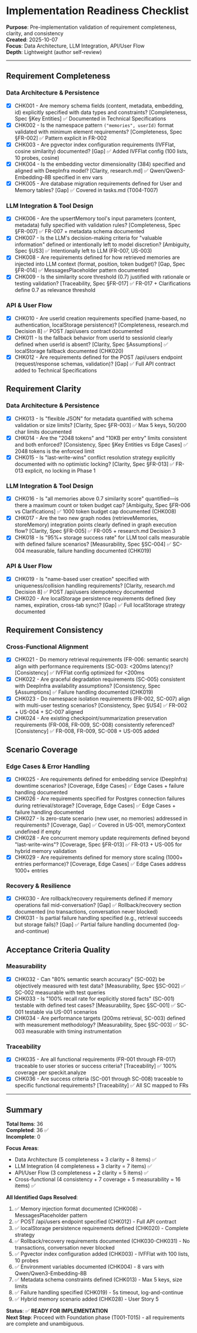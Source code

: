 # Implementation Readiness Checklist

**Purpose**: Pre-implementation validation of requirement completeness, clarity, and consistency  
**Created**: 2025-10-07  
**Focus**: Data Architecture, LLM Integration, API/User Flow  
**Depth**: Lightweight (author self-review)

---

## Requirement Completeness

### Data Architecture & Persistence

- [x] CHK001 - Are memory schema fields (content, metadata, embedding, id) explicitly specified with data types and constraints? [Completeness, Spec §Key Entities] ✅ Documented in Technical Specifications
- [x] CHK002 - Is the namespace pattern `("memories", userId)` format validated with minimum element requirements? [Completeness, Spec §FR-002] ✅ Pattern explicit in FR-002
- [x] CHK003 - Are pgvector index configuration requirements (IVFFlat, cosine similarity) documented? [Gap] ✅ Added IVFFlat config (100 lists, 10 probes, cosine)
- [x] CHK004 - Is the embedding vector dimensionality (384) specified and aligned with DeepInfra model? [Clarity, research.md] ✅ Qwen/Qwen3-Embedding-8B specified in env vars
- [x] CHK005 - Are database migration requirements defined for User and Memory tables? [Gap] ✅ Covered in tasks.md (T004-T007)

### LLM Integration & Tool Design

- [x] CHK006 - Are the upsertMemory tool's input parameters (content, metadata) fully specified with validation rules? [Completeness, Spec §FR-007] ✅ FR-007 + metadata schema documented
- [x] CHK007 - Is the LLM's decision-making criteria for "valuable information" defined or intentionally left to model discretion? [Ambiguity, Spec §US3] ✅ Intentionally left to LLM (FR-007, US-003)
- [x] CHK008 - Are requirements defined for how retrieved memories are injected into LLM context (format, position, token budget)? [Gap, Spec §FR-014] ✅ MessagesPlaceholder pattern documented
- [x] CHK009 - Is the similarity score threshold (0.7) justified with rationale or testing validation? [Traceability, Spec §FR-017] ✅ FR-017 + Clarifications define 0.7 as relevance threshold

### API & User Flow

- [x] CHK010 - Are userId creation requirements specified (name-based, no authentication, localStorage persistence)? [Completeness, research.md Decision 8] ✅ POST /api/users contract documented
- [x] CHK011 - Is the fallback behavior from userId to sessionId clearly defined when userId is absent? [Clarity, Spec §Assumptions] ✅ localStorage fallback documented (CHK020)
- [x] CHK012 - Are requirements defined for the POST /api/users endpoint (request/response schemas, validation)? [Gap] ✅ Full API contract added to Technical Specifications

## Requirement Clarity

### Data Architecture & Persistence

- [x] CHK013 - Is "flexible JSON" for metadata quantified with schema validation or size limits? [Clarity, Spec §FR-003] ✅ Max 5 keys, 50/200 char limits documented
- [x] CHK014 - Are the "2048 tokens" and "10KB per entry" limits consistent and both enforced? [Consistency, Spec §Key Entities vs Edge Cases] ✅ 2048 tokens is the enforced limit
- [x] CHK015 - Is "last-write-wins" conflict resolution strategy explicitly documented with no optimistic locking? [Clarity, Spec §FR-013] ✅ FR-013 explicit, no locking in Phase 1

### LLM Integration & Tool Design

- [x] CHK016 - Is "all memories above 0.7 similarity score" quantified—is there a maximum count or token budget cap? [Ambiguity, Spec §FR-006 vs Clarifications] ✅ 1000 token budget cap documented (CHK008)
- [x] CHK017 - Are the two new graph nodes (retrieveMemories, storeMemory) integration points clearly defined in graph execution flow? [Clarity, Spec §FR-005] ✅ FR-005 + research.md Decision 3
- [x] CHK018 - Is "95%+ storage success rate" for LLM tool calls measurable with defined failure scenarios? [Measurability, Spec §SC-004] ✅ SC-004 measurable, failure handling documented (CHK019)

### API & User Flow

- [x] CHK019 - Is "name-based user creation" specified with uniqueness/collision handling requirements? [Clarity, research.md Decision 8] ✅ POST /api/users idempotency documented
- [x] CHK020 - Are localStorage persistence requirements defined (key names, expiration, cross-tab sync)? [Gap] ✅ Full localStorage strategy documented

## Requirement Consistency

### Cross-Functional Alignment

- [x] CHK021 - Do memory retrieval requirements (FR-006: semantic search) align with performance requirements (SC-003: <200ms latency)? [Consistency] ✅ IVFFlat config optimized for <200ms
- [x] CHK022 - Are graceful degradation requirements (SC-005) consistent with DeepInfra availability assumptions? [Consistency, Spec §Assumptions] ✅ Failure handling documented (CHK019)
- [x] CHK023 - Do namespace isolation requirements (FR-002, SC-007) align with multi-user testing scenarios? [Consistency, Spec §US4] ✅ FR-002 + US-004 + SC-007 aligned
- [x] CHK024 - Are existing checkpoint/summarization preservation requirements (FR-008, FR-009, SC-008) consistently referenced? [Consistency] ✅ FR-008, FR-009, SC-008 + US-005 added

## Scenario Coverage

### Edge Cases & Error Handling

- [x] CHK025 - Are requirements defined for embedding service (DeepInfra) downtime scenarios? [Coverage, Edge Cases] ✅ Edge Cases + failure handling documented
- [x] CHK026 - Are requirements specified for Postgres connection failures during retrieval/storage? [Coverage, Edge Cases] ✅ Edge Cases + failure handling documented
- [x] CHK027 - Is zero-state scenario (new user, no memories) addressed in requirements? [Coverage, Gap] ✅ Covered in US-001, memoryContext undefined if empty
- [x] CHK028 - Are concurrent memory update requirements defined beyond "last-write-wins"? [Coverage, Spec §FR-013] ✅ FR-013 + US-005 for hybrid memory validation
- [x] CHK029 - Are requirements defined for memory store scaling (1000+ entries performance)? [Coverage, Edge Cases] ✅ Edge Cases address 1000+ entries

### Recovery & Resilience

- [x] CHK030 - Are rollback/recovery requirements defined if memory operations fail mid-conversation? [Gap] ✅ Rollback/recovery section documented (no transactions, conversation never blocked)
- [x] CHK031 - Is partial failure handling specified (e.g., retrieval succeeds but storage fails)? [Gap] ✅ Partial failure handling documented (log-and-continue)

## Acceptance Criteria Quality

### Measurability

- [x] CHK032 - Can "80% semantic search accuracy" (SC-002) be objectively measured with test data? [Measurability, Spec §SC-002] ✅ SC-002 measurable with test queries
- [x] CHK033 - Is "100% recall rate for explicitly stored facts" (SC-001) testable with defined test cases? [Measurability, Spec §SC-001] ✅ SC-001 testable via US-001 scenarios
- [x] CHK034 - Are performance targets (200ms retrieval, SC-003) defined with measurement methodology? [Measurability, Spec §SC-003] ✅ SC-003 measurable with timing instrumentation

### Traceability

- [x] CHK035 - Are all functional requirements (FR-001 through FR-017) traceable to user stories or success criteria? [Traceability] ✅ 100% coverage per speckit.analyze
- [x] CHK036 - Are success criteria (SC-001 through SC-008) traceable to specific functional requirements? [Traceability] ✅ All SC mapped to FRs

---

## Summary

**Total Items**: 36  
**Completed**: 36 ✅  
**Incomplete**: 0

**Focus Areas**: 
- Data Architecture (5 completeness + 3 clarity = 8 items) ✅
- LLM Integration (4 completeness + 3 clarity = 7 items) ✅  
- API/User Flow (3 completeness + 2 clarity = 5 items) ✅
- Cross-functional (4 consistency + 7 coverage + 5 measurability = 16 items) ✅

**All Identified Gaps Resolved**:
1. ✅ Memory injection format documented (CHK008) - MessagesPlaceholder pattern
2. ✅ POST /api/users endpoint specified (CHK012) - Full API contract
3. ✅ localStorage persistence requirements defined (CHK020) - Complete strategy
4. ✅ Rollback/recovery requirements documented (CHK030-CHK031) - No transactions, conversation never blocked
5. ✅ Pgvector index configuration added (CHK003) - IVFFlat with 100 lists, 10 probes
6. ✅ Environment variables documented (CHK004) - 8 vars with Qwen/Qwen3-Embedding-8B
7. ✅ Metadata schema constraints defined (CHK013) - Max 5 keys, size limits
8. ✅ Failure handling specified (CHK019) - 5s timeout, log-and-continue
9. ✅ Hybrid memory scenario added (CHK028) - User Story 5

**Status**: ✅ **READY FOR IMPLEMENTATION**  
**Next Step**: Proceed with Foundation phase (T001-T015) - all requirements are complete and unambiguous.
